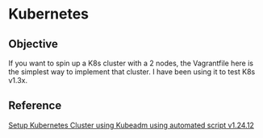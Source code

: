 # Kubernetes
## Objective
If you want to spin up a K8s cluster with a 2 nodes, the Vagrantfile here is the simplest way to implement that cluster. I have been using it to test K8s v1.3x.

## Reference
<a href="https://github.com/ImaginCloud/kubernetes/tree/main/setup-k8s/vagrant-kubeadm" >Setup Kubernetes Cluster using Kubeadm using automated script v1.24.12 </a>
